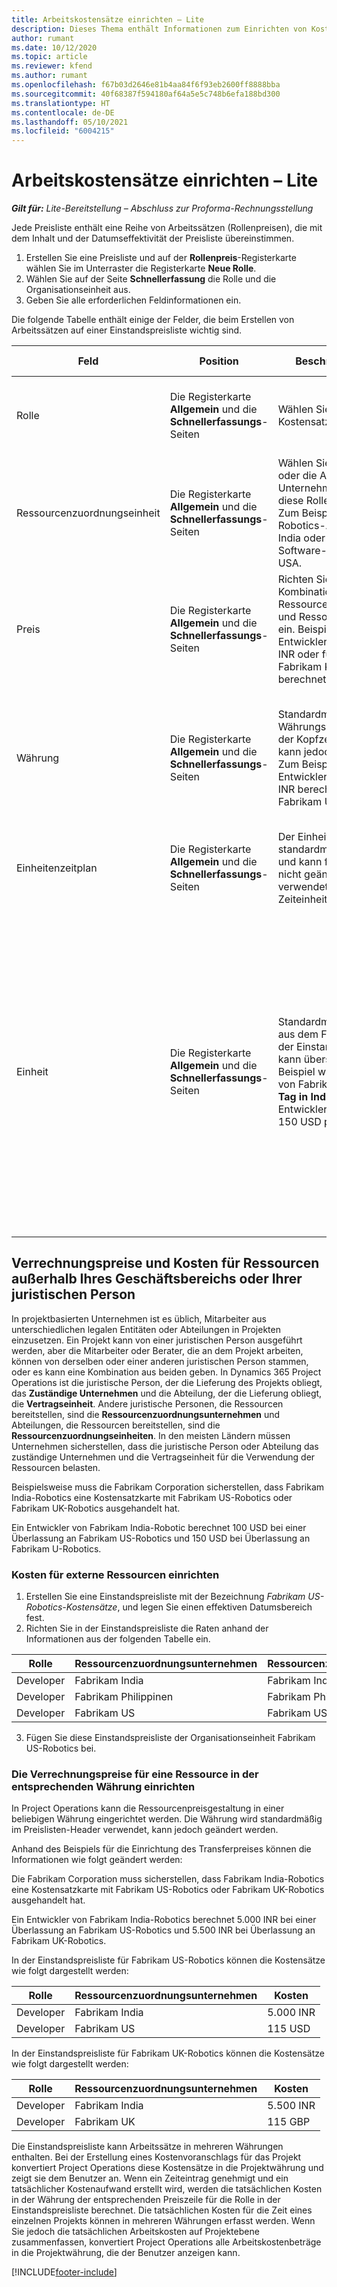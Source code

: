 ```yaml
---
title: Arbeitskostensätze einrichten – Lite
description: Dieses Thema enthält Informationen zum Einrichten von Kostensätzen für Arbeit in Project Operations.
author: rumant
ms.date: 10/12/2020
ms.topic: article
ms.reviewer: kfend
ms.author: rumant
ms.openlocfilehash: f67b03d2646e81b4aa84f6f93eb2600ff8888bba
ms.sourcegitcommit: 40f68387f594180af64a5e5c748b6efa188bd300
ms.translationtype: HT
ms.contentlocale: de-DE
ms.lasthandoff: 05/10/2021
ms.locfileid: "6004215"
---
```

# <a name="set-up-labor-cost-rates---lite"></a>Arbeitskostensätze einrichten – Lite

_**Gilt für:** Lite-Bereitstellung – Abschluss zur Proforma-Rechnungsstellung_

Jede Preisliste enthält eine Reihe von Arbeitssätzen (Rollenpreisen), die mit dem Inhalt und der Datumseffektivität der Preisliste übereinstimmen.

1. Erstellen Sie eine Preisliste und auf der **Rollenpreis**-Registerkarte wählen Sie im Unterraster die Registerkarte **Neue Rolle**.
2. Wählen Sie auf der Seite **Schnellerfassung** die Rolle und die Organisationseinheit aus.
3. Geben Sie alle erforderlichen Feldinformationen ein.

Die folgende Tabelle enthält einige der Felder, die beim Erstellen von Arbeitssätzen auf einer Einstandspreisliste wichtig sind.

| Feld | Position | Beschreibung des Dataflows | Nachgelagerte Auswirkungen |
| --- | --- | --- | --- |
| Rolle | Die Registerkarte **Allgemein** und die **Schnellerfassungs**-Seiten | Wählen Sie die Rolle aus, für die der Kostensatz gilt. | Die Rolle in der eingehenden Vorkalkulation oder der Istwerte wird mit dieser Zeile abgeglichen, um die Kosten der Rolle als Standard festzulegen. |
| Ressourcenzuordnungseinheit | Die Registerkarte **Allgemein** und die **Schnellerfassungs**-Seiten | Wählen Sie die Organisationseinheit oder die Abteilung des Unternehmens aus, von der aus diese Rolle verwendet werden soll. Zum Beispiel ein Entwickler aus der Robotics-Abteilung von Fabrikam India oder ein Entwickler aus der Software-Abteilung von Fabrikam USA. | Die Ressourcenzuordnungseinheit in der eingehenden Vorkalkulation oder den Istwerten wird mit dieser Zeile abgeglichen, um den Kostensatz der Rolle als Standard festzulegen. |
| Preis | Die Registerkarte **Allgemein** und die **Schnellerfassungs**-Seiten | Richten Sie den Kostensatz für die Kombination aus Rolle, Ressourcenzuordnungsunternehmen und Ressourcenzuordnungseinheit ein. Beispielsweise wird für einen Entwickler von Fabrikam India 1.000 INR oder für einen Entwickler aus Fabrikam Kosten von 150 USD berechnet. | Der Preis ist der Kostensatz, der standardmäßig auf den Einzelpreis der eingehenden Vorkalkulation oder der tatsächlichen Zeile für die Transaktionsklasse **Zeit** basiert. |
| Währung | Die Registerkarte **Allgemein** und die **Schnellerfassungs**-Seiten | Standardmäßig stammt der Währungswert aus der Währung in der Kopfzeile der Einstandspreisliste, kann jedoch überschrieben werden. Zum Beispiel wird für einen Entwickler von Fabrikam India 1000 INR berechnet. Ein Entwickler aus Fabrikam USA kostet 150 USD. | Diese Währung basiert standardmäßig auf dem Einzelpreis der eingehenden Istwert-Zeile der Transaktionsklasse **Zeit**. Bei einer Projektvorkalkulation wird der Währungswert in die Projektwährung umgerechnet und in der zeitgesteuerten Ansicht der Vorkalkulation angezeigt. |
| Einheitenzeitplan | Die Registerkarte **Allgemein** und die **Schnellerfassungs**-Seiten | Der Einheitenzeitplan ist standardmäßig auf Zeit eingestellt und kann für die Rollenpreisentität nicht geändert werden, da er verwendet wird, um Sätze nach Zeiteinheiten darzustellen. | Dabei gibt es keine nachgelagerten Auswirkungen. |
| Einheit | Die Registerkarte **Allgemein** und die **Schnellerfassungs**-Seiten | Standardmäßig stammt dieser Wert aus dem Feld **Zeiteinheit** im Header der Einstandspreisliste. Der Wert kann überschrieben werden. Zum Beispiel wird für einen Entwickler von Fabrikam India 1.000 INR pro **Tag in Indien** berechnet. Ein Entwickler aus Fabrikam USA kostet 150 USD pro **Tag in den USA**. | Das System verwendet das Einheitensystem und die Umrechnung in Basiseinheiten, um den Einzelpreis zu berechnen und den Standardpreis pro Einheit für eine eingehende Vorkalkulations- oder Istwertzeile zu berechnen. Zum Beispiel entspricht eine Vorkalkulation für die Arbeit eines Entwicklers aus Indien 10 **Tage in Indien**, und die Einheit **Tag in Indien** ist als 10 Stunden definiert. Bei der Kalkulation dieser Vorkalkulationszeile berechnet die Anwendung die Stückkosten für die Vorkalkulation wie folgt: 1000 INR/10 Stunden = 100 INR pro Stunde, die in USD umgerechnet und als Stückkosten auf der Seite **Projektvorkalkulationen** angezeigt wird. |

## <a name="transfer-pricing-and-costs-for-resources-outside-of-your-division-or-legal-entity"></a>Verrechnungspreise und Kosten für Ressourcen außerhalb Ihres Geschäftsbereichs oder Ihrer juristischen Person

In projektbasierten Unternehmen ist es üblich, Mitarbeiter aus unterschiedlichen legalen Entitäten oder Abteilungen in Projekten einzusetzen. Ein Projekt kann von einer juristischen Person ausgeführt werden, aber die Mitarbeiter oder Berater, die an dem Projekt arbeiten, können von derselben oder einer anderen juristischen Person stammen, oder es kann eine Kombination aus beiden geben. In Dynamics 365 Project Operations ist die juristische Person, der die Lieferung des Projekts obliegt, das **Zuständige Unternehmen** und die Abteilung, der die Lieferung obliegt, die **Vertragseinheit**. Andere juristische Personen, die Ressourcen bereitstellen, sind die **Ressourcenzuordnungsunternehmen** und Abteilungen, die Ressourcen bereitstellen, sind die **Ressourcenzuordnungseinheiten**. In den meisten Ländern müssen Unternehmen sicherstellen, dass die juristische Person oder Abteilung das zuständige Unternehmen und die Vertragseinheit für die Verwendung der Ressourcen belasten.

Beispielsweise muss die Fabrikam Corporation sicherstellen, dass Fabrikam India-Robotics eine Kostensatzkarte mit Fabrikam US-Robotics oder Fabrikam UK-Robotics ausgehandelt hat.

Ein Entwickler von Fabrikam India-Robotic berechnet 100 USD bei einer Überlassung an Fabrikam US-Robotics und 150 USD bei Überlassung an Fabrikam U-Robotics.

### <a name="set-up-costs-for-outside-resources"></a>Kosten für externe Ressourcen einrichten

1. Erstellen Sie eine Einstandspreisliste mit der Bezeichnung *Fabrikam US-Robotics-Kostensätze*, und legen Sie einen effektiven Datumsbereich fest.
2. Richten Sie in der Einstandspreisliste die Raten anhand der Informationen aus der folgenden Tabelle ein. 

| Rolle | Ressourcenzuordnungsunternehmen | Ressourcenzuordnungseinheit | Kostenrate |
| --- | --- | --- | --- |
| Developer | Fabrikam India | Fabrikam India-Robotics | 100 € |
| Developer | Fabrikam Philippinen | Fabrikam Philippines-Robotics | 90 USD |
| Developer | Fabrikam US | Fabrikam US-Robotics | 150 USD |

3. Fügen Sie diese Einstandspreisliste der Organisationseinheit Fabrikam US-Robotics bei.

### <a name="set-up-transfer-pricing-for-a-resource-in-the-appropriate-currency"></a>Die Verrechnungspreise für eine Ressource in der entsprechenden Währung einrichten 

In Project Operations kann die Ressourcenpreisgestaltung in einer beliebigen Währung eingerichtet werden. Die Währung wird standardmäßig im Preislisten-Header verwendet, kann jedoch geändert werden.

Anhand des Beispiels für die Einrichtung des Transferpreises können die Informationen wie folgt geändert werden:

Die Fabrikam Corporation muss sicherstellen, dass Fabrikam India-Robotics eine Kostensatzkarte mit Fabrikam US-Robotics oder Fabrikam UK-Robotics ausgehandelt hat.

Ein Entwickler von Fabrikam India-Robotics berechnet 5.000 INR bei einer Überlassung an Fabrikam US-Robotics und 5.500 INR bei Überlassung an Fabrikam UK-Robotics.

In der Einstandspreisliste für Fabrikam US-Robotics können die Kostensätze wie folgt dargestellt werden:

| Rolle | Ressourcenzuordnungsunternehmen | Kosten |
| --- | --- | --- |
| Developer | Fabrikam India | 5.000 INR |
| Developer | Fabrikam US | 115 USD |

In der Einstandspreisliste für Fabrikam UK-Robotics können die Kostensätze wie folgt dargestellt werden:

| Rolle | Ressourcenzuordnungsunternehmen | Kosten |
| --- | --- | --- |
| Developer | Fabrikam India | 5.500 INR |
| Developer | Fabrikam UK | 115 GBP |

Die Einstandspreisliste kann Arbeitssätze in mehreren Währungen enthalten. Bei der Erstellung eines Kostenvoranschlags für das Projekt konvertiert Project Operations diese Kostensätze in die Projektwährung und zeigt sie dem Benutzer an. Wenn ein Zeiteintrag genehmigt und ein tatsächlicher Kostenaufwand erstellt wird, werden die tatsächlichen Kosten in der Währung der entsprechenden Preiszeile für die Rolle in der Einstandspreisliste berechnet. Die tatsächlichen Kosten für die Zeit eines einzelnen Projekts können in mehreren Währungen erfasst werden. Wenn Sie jedoch die tatsächlichen Arbeitskosten auf Projektebene zusammenfassen, konvertiert Project Operations alle Arbeitskostenbeträge in die Projektwährung, die der Benutzer anzeigen kann.


[!INCLUDE[footer-include](../../includes/footer-banner.md)]